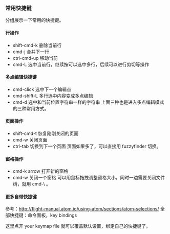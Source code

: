 ### 常用快捷键

分组展示一下常用的快捷键。

#### 行操作

* shift-cmd-k 删除当前行
* cmd-j 合并下一行
* ctrl-cmd-up 移动当前
* cmd-L 选中当前行，继续按可以选中多行，后续可以进行剪切等操作

#### 多点编辑快捷键

* cmd-click 选中下一个编辑点
* cmd-shift-L 多行选中内容变成多点编辑
* cmd-d 选中和当前位置字符串一样的字符串
上面三种也是进入多点编辑模式的三种常用方式。

#### 页面操作

* shift-cmd-t 恢复刚刚关闭的页面
* cmd-w 关闭页面
* ctrl-tab 切换到下一个页面
页面如果多了，可以直接用 fuzzyfinder 切换。

#### 窗格操作

* cmd-k arrow 打开新的窗格
* cmd-w 关闭一个窗格
可以用鼠标拖拽调整窗格大小，同时一边需要关闭文件树，就用 cmd-\ 。

#### 更多自带快捷键

参考：http://flight-manual.atom.io/using-atom/sections/atom-selections/ 全部快捷键：命令面板，key bindings

这里点开 your keymap file 就可以覆盖默认设置，绑定自己的快捷键了。
